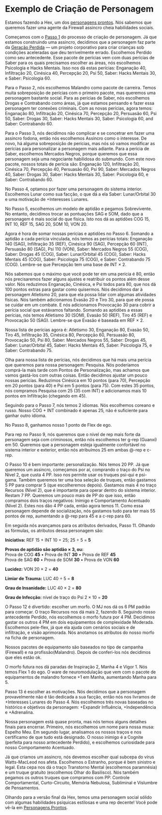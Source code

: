 # Exemplo de Criação de Personagem

Estamos fazendo a Hex, um dos [personagens prontos](../05/00-sample-characters.md). Nós sabemos que queremos fazer uma agente da Firewall assincro cheia habilidades sociais.

Começamos com o [Passo 1](../04/04-step-1-background.md) do processo de criação de personagem. Já que estamos construindo uma assincro, decidimos que a personagem faz parte da [Geração Perdida](../08/06-family-and-children.md#the-lost) — um projeto corporativo para criar crianças sob condições aceleradas que deu terrivelmente errado. Escolhemos Perdido como seu antecedente. Esse pacote de perícias vem com duas perícias de Saber para os quais precisamos escolher as áreas, nós escolhemos Psicologia e Hacks Mentais. Isso nos dá estas perícias: Enganação 40, Infiltração 20, Cinésica 40, Percepção 20, Psi 50, Saber: Hacks Mentais 30, e Saber: Psicologia 60.

Para o Passo 2, nós escolhemos Malandro como pacote de carreira. Temos muita sobreposição de perícias com o primeiro pacote, mas queremos uma personagem bastante social. Para as perícias de Saber, nós escolhemos Drogas e Contrabando como áreas, já que estamos pensando e fazer essa personagem ter conexões criminais. Com as novas perícias, agora temos: Enganação 80, Infiltração 20, Cinésica 70, Percepção 20, Persuasão 60, Psi 50, Saber: Drogas 30, Saber: Hacks Mentais 30, Saber: Psicologia 60, and Saber: Contrabando 60.

Para o Passo 3, nós decidimos não complicar e se concetrar em fazer uma assincro fodona, então nós escolhemos Assincro como o interesse. De novo, há alguma sobreposição de perícias, mas nós só vamos modificar as perícias para personalizar a personagem mais adiante. Para a perícia de Saber, escolhemos Mercados Negros, porque queremos que essa personagem seja uma negociante habilidosa do submundo. Com este novo pacote, nossos totais de perícia são: Enganação 120, Infiltração 20, Cinésica 70, Percepção 40, Persuasão 60, Psi 90, Saber: Mercados Negros 40, Saber: Drogas 30, Saber: Hacks Mentais 30, Saber: Psicologia 60, e Saber: Contrabando 60.

No Passo 4, optamos por fazer uma personagem do sistema interior. Escolhemos Lunar como sua facção, o que dá a ela Saber: Lunar/Orbital 30 e uma motivação de +Interesses Lunares.

No Passo 5, escolhemos um modelo de aptidão e pegamos Sobrevivente. No entanto, decidimos trocar as pontuações SAG e SOM, dado que a personagem é mais social do que física. Isto nos dá as aptidões COG 15, INT 10, REF 15, SAG 20, SOM 10, VON 20.

Agora é hora de somar nossas perícias e aptidões no Passo 6. Somando a aptidão a cada perícia vinculada, nós temos as perícias totais: Enganação 140 (SAG), Infiltração 35 (REF), Cinésica 90 (SAG), Percepção 60 (INT), Persuasão 80 (SAG), Psi 110 (VON), Saber: Mercados Negros 55 (COG), Saber: Drogas 45 (COG), Saber: Lunar/Orbital 45 (COG), Saber: Hacks Mentais 45 (COG), Saber: Psicologia 75 (COG), e Saber: Contrabando 75 (COG). Lembre-se que Percepção tem uma base de INT × 2.

Nós sabemos que o máximo que você pode ter em uma perícia é 80, então nós precisaremos fazer alguns ajustes e reatribuir os pontos além desse valor. Nós reduzimos Enganação, Cinésica, e Psi todos para 80, que nos dá 100 pontos extras para gastar como quisermos. Nós decidimos dar à personagem Atletismo 20, para que ela possa lidar com algumas atividades físicas. Nós também adicionamos Evasão 20 e Tiro 30, para que ele possa se cuidar em um combate. E nós adicionamos Provocação 30 para cobrir a perícia social que estávamos faltando. Somando as aptidões a essas perícias, nós temos Atletismo 30 (SOM), Evasão 50 (REF), Tiro 45 (REF) e Provocação 50 (SAG). Lembre-se que Evasão é baseada em REF × 2.

Nossa lista de perícias agora é: Atletismo 30, Enganação 80, Evasão 50, Tiro 45, Infiltração 35, Cinésica 80, Percepção 60, Persuasão 80, Provocação 50, Psi 80, Saber: Mercados Negros 55, Saber: Drogas 45, Saber: Lunar/Orbital 45, Saber: Hacks Mentais 45, Saber: Psicologia 75, e Saber: Contrabando 75.

Olha para nossa lista de perícias, nós decidimos que há mais uma perícia que queremos para nossa personagem: Pesquisa. Nós poderíamos comprá-la mais tarde com Pontos de Personalização, mas achamos que vamos gastá-los com outras coisas. Então decidimos ajustar um pouco nossas perícias. Reduzimos Cinésica em 10 pontos (para 70), Percepção em 20 pontos (para 40) e Psi em 5 pontos (para 75). Com estes 35 pontos, nós compramos Pesquisa com 25 (35 com INT) e adicionamos mais 10 pontos em Infiltração (chegando em 45).

Seguindo para o Passo 7, nós temos 2 idiomas. Nós escolhemos coreano e russo. Nosso COG + INT combinado é apenas 25, não é suficiente para ganhar outro idioma.

No Passo 8, ganhamos nosso 1 ponto de Flex de ego.

Para rep no Passo 9, nós queremos que o nível de rep mais forte da personagem seja com criminosos, então nós escolhemos ter g-rep (Guanxi) em 50. Queremos que a personagem esteja igualmente confortável no sistema interior e exterior, então nós atribuímos 25 em ambas @-rep e c-rep.

O Passo 10 é bem importante: personalização. Nós temos 20&nbsp;PP. Já que queremos um assincro, começamos por aí, comprando o traço do Psi no Nível 2, que custa 4&nbsp;PP. Isso nos permite usar os truques psi-qui e psi-gama. Também queremos ter uma boa seleção de truques, então gastamos 5&nbsp;PP para comprar 5 (que escolheremos depois). Gastamos mais 4 no traço Recursos (Nível 2), que é importante para operar dentro do sistema interior. Restam 7&nbsp;PP. Queremos um pouco mais de PP do que isso, então compramos dois traços negativos: Inimigo e Comportamento Acentuado (Nível 2). Estes nos dão 4&nbsp;PP cada, então agora temos 11. Como essa personagem depende de socialização, nós gastamos tudo para ter mais 55 pontos de rep, aumentando a @-rep para 45 e a c-rep para 60.

Em seguida nós avançamos para os atributos derivados, Passo 11. Olhando as fórmulas, os atributos dessa personagem são:

<!-- CLEANED blockquote -->

**Iniciativa:** REF 15 + INT 10 = 25; 25 ÷ 5 = **5**

**Provas de aptidão são aptidão × 3, ou:**<br> Prova de COG **45** • Prova de INT **30** • Prova de REF **45**<br> Prova de SAG **60** • Prova de SOM **30** • Prova de VON **60**

**Lucidez:** VON 20 × 2 = **40**

**Limiar de Trauma:** LUC 40 ÷ 5 = **8**

**Grau de Insanidade:** LUC 40 × 2 = **80**

**Grau de Infecção:** nível de traço do Psi 2 × 10 = **20**

<!-- CLEANED /blockquote -->

O Passo 12 é divertido: escolher um morfo. O MJ nos dá os 6&nbsp;PM padrão para começar. O traço Recursos nos dá mais 2, fazendo 8. Seguindo nosso antecedente Perdido, nós escolhemos o morfo futura por 4&nbsp;PM. Decidimos gastar os outros 4&nbsp;PM em dois equipamentos de complexidade Moderada. Escolhemos pele-flex, já que ela ajuda com cenários sociais e de infiltração, e visão aprimorada. Nós anotamos os atributos do nosso morfo na ficha de personagem.

Nossos pacotes de equipamento são baseados no tipo de campanha (Firewall) e na profissão(Malandro). Depois de conferi-los nós decidimos que eles estão ok.

O morfo futura nos dá paradas de Inspiração 2, Manha 4 e Vigor 1. Nós temos Flex 1 do ego. O ware de neuromodulação que vem com o pacote de equipamentos de malandro fornece +1 em Manha, aumentando Manha para 5.

Passo 13 é escolher as motivações. Nós decidimos que a personagem provavelmente não é tão dedicada a sua facção, então nós nos livramos de +Interesses Lunares do Passo 4. Nós escolhemos três novas baseadas no histórico e objetivos da personagem: +Expandir Influência, +Independência e +Adrenalina.

Nossa personagem está quase pronta, mas nós temos alguns detalhes finais para encerrar. Primeiro, nós escolhemos um nome para nossa musa: Espelho Meu. Em segundo lugar, analisamos os nossos traços e nos certificamo de que tudo está designado. O nosso inimigo é a Cognite (perfeita para nosso antecedente Perdido), e escolhemos curiosidade para nosso Comportamento Acentuado.

Já que criamos um assincro, nós devemos escolher qual subcepa do vírus Watts-MacLeod nos afeta. Escolhemos o Estranho, porque é bem sinistro e legal. Esta cepa nos dá o traço Transtorno Mental (escolhemos paramnésia) e um truque gratuito (escolhemos Olhar do Basilisco). Nós também pegamos os outros truques que compramos com PP: Controle Comportamental, Curto-Circuito, Memória Nebulosa, Subliminal e Vislumbre de Pensamentos.

Olhando para a versão final da Hex, temos uma personagem social sólido com algumas habilidades psíquicas estilosas e uma rep decente! Você pode vê-la em [Personagens Prontos](../05/00-sample-characters.md).
